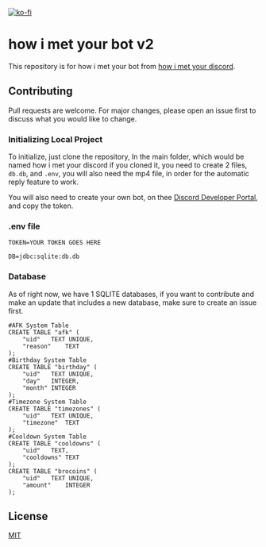 [![ko-fi](https://ko-fi.com/img/githubbutton_sm.svg)](https://ko-fi.com/X8X7E2ECO)
# how i met your bot v2

This repository is for how i met your bot from [how i met your discord](https://discord.gg/himym). 

## Contributing
Pull requests are welcome. For major changes, please open an issue first to discuss what you would like to change.

### Initializing Local Project
To initialize, just clone the repository, In the main folder, which would be named how i met your discord if you cloned it, you need to create 2 files, `db.db`, and `.env`, you will also need the mp4 file, in order for the automatic reply feature to work.

You will also need to create your own bot, on thee [Discord Developer Portal](https://discord.com/developers), and copy the token.

### .env file
```
TOKEN=YOUR TOKEN GOES HERE

DB=jdbc:sqlite:db.db
```

### Database
As of right now, we have 1 SQLITE databases, if you want to contribute and make an update that includes a new database, make sure to create an issue first.
```
#AFK System Table
CREATE TABLE "afk" (
	"uid"	TEXT UNIQUE,
	"reason"	TEXT
);
#Birthday System Table
CREATE TABLE "birthday" (
	"uid"	TEXT UNIQUE,
	"day"	INTEGER,
	"month"	INTEGER
);
#Timezone System Table
CREATE TABLE "timezones" (
	"uid"	TEXT UNIQUE,
	"timezone"	TEXT
);
#Cooldown System Table
CREATE TABLE "cooldowns" (
	"uid"	TEXT,
	"cooldowns"	TEXT
);
CREATE TABLE "brocoins" (
	"uid"	TEXT UNIQUE,
	"amount"	INTEGER
);

```

## License
[MIT](https://choosealicense.com/licenses/mit/)

